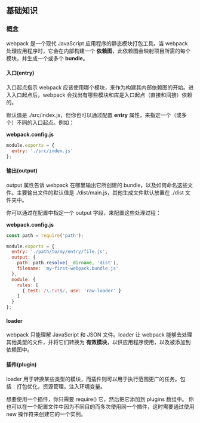 ## 基础知识

### 概念
webpack 是一个现代 JavaScript 应用程序的静态模块打包工具。当 webpack 处理应用程序时，它会在内部构建一个 __依赖图__，此依赖图会映射项目所需的每个模块，并生成一个或多个 __bundle__。

#### 入口(entry) 
入口起点指示 webpack 应该使用哪个模块，来作为构建其内部依赖图的开始。进入入口起点后，webpack 会找出有哪些模块和库是入口起点（直接和间接）依赖的。

默认值是 ./src/index.js，但你也可以通过配置 __entry__ 属性，来指定一个（或多个）不同的入口起点。例如：

__webpack.config.js__
```javascript
module.exports = {
  entry: './src/index.js'
};
```

#### 输出(output)
output 属性告诉 webpack 在哪里输出它所创建的 bundle，以及如何命名这些文件。主要输出文件的默认值是 ./dist/main.js，其他生成文件默认放置在 ./dist 文件夹中。

你可以通过在配置中指定一个 output 字段，来配置这些处理过程：

__webpack.config.js__
```javascript
const path = require('path');

module.exports = {
  entry: './path/to/my/entry/file.js',
  output: {
    path: path.resolve(__dirname, 'dist'),
    filename: 'my-first-webpack.bundle.js'
  },
  module: {
    rules: [
      { test: /\.txt$/, use: 'raw-loader' }
    ]
  }
};
```

#### loader
webpack 只能理解 JavaScript 和 JSON 文件。loader 让 webpack 能够去处理其他类型的文件，并将它们转换为 __有效模块__，以供应用程序使用，以及被添加到依赖图中。

#### 插件(plugin)
loader 用于转换某些类型的模块，而插件则可以用于执行范围更广的任务。包括：打包优化，资源管理，注入环境变量。

想要使用一个插件，你只需要 require() 它，然后把它添加到 plugins 数组中。
你也可以在一个配置文件中因为不同目的而多次使用同一个插件，这时需要通过使用 new 操作符来创建它的一个实例。
